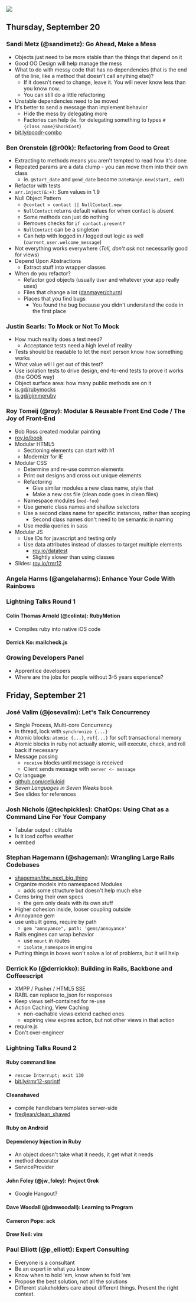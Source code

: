 ![](https://dl.dropbox.com/u/114112/mobile-logo.png)

## Thursday, September 20

### Sandi Metz (@sandimetz): Go Ahead, Make a Mess

* Objects just need to be more stable than the things that depend on it
* Good OO Design will help manage the mess
* What to do with messy code that has no dependencies (that is the end of the line, like a method that doesn't call anything else)?
  * If it doesn't need to change, leave it. You will never know less than you know now.
  * You can still do a little refactoring
* Unstable dependencies need to be moved
* It's better to send a message than implement behavior
  * Hide the mess by delegating more
  * Factories can help (ie. for delegating something to types `#{class_name}ShockCost`)
* [bit.ly/poodr-combo](http://bit.ly/poodr-combo)

### Ben Orenstein (@r00k): Refactoring from Good to Great

* Extracting to methods means you aren't tempted to read how it's done
* Repeated params are a data clump - you can move them into their own class
  * ie. `@start_date` and `@end_date` become `DateRange.new(start, end)`
* Refactor with tests
* `arr.inject(&:+)`: Sum values in 1.9
* Null Object Pattern
  * `@contact = contact || NullContact.new`
  * `NullContact` returns default values for when contact is absent
  * Some methods can just do nothing
  * Removes checks for `if contact.present?`
  * `NullContact` can be a singleton
  * Can help with logged in / logged out logic as well (`current_user.welcome_message`)
* Not everything works everywhere (_Tell, don't ask_ not necessarily good for views)
* Depend Upon Abstractions
  * Extract stuff into wrapper classes
* When do you refactor?
  * Refactor god objects (usually `User` and whatever your app really uses)
  * Files that change a lot ([danmayer/churn](https://github.com/danmayer/churn))
  * Places that you find bugs
    * You found the bug because you didn't understand the code in the first place

### Justin Searls: To Mock or Not To Mock

* How much reality does a test need?
  * Acceptance tests need a high level of reality
* Tests should be readable to let the next person know how something works
* What value will I get out of this test?
* Use isolation tests to drive design, end-to-end tests to prove it works (the GOOS way)
* Object surface area: how many public methods are on it
* [is.gd/rubymocks](http://is.gd/rubymocks)
* [is.gd/gimmeruby](http://is.gd/gimmeruby)

### Roy Tomeij (@roy): Modular & Reusable Front End Code / The Joy of Front-End

* Bob Ross created modular painting
* [roy.io/book](http://roy.io/book)
* Modular HTML5
  * Sectioning elements can start with h1
  * Modernizr for IE
* Modular CSS
  * Determine and re-use common elements
  * Print out designs and cross out unique elements
  * Refactoring
    * Give similar modules a new class name, style that
    * Make a new css file (clean code goes in clean files)
  * Namespace modules (`mod-foo`)
  * Use generic class names and shallow selectors
  * Use a second class name for specific instances, rather than scoping
    * Second class names don't need to be semantic in naming
  * Use media queries in sass
* Modular JS
  * Use IDs for javascript and testing only
  * Use data attributes instead of classes to target multiple elements
    * [roy.io/datatest](http://roy.io/datatest)
    * Slightly slower than using classes
* Slides: [roy.io/rmr12](http://roy.io/rmr12)

### Angela Harms (@angelaharms): Enhance Your Code With Rainbows

### Lightning Talks Round 1

#### Colin Thomas Arnold (@colinta): RubyMotion

* Compiles ruby into native iOS code

#### Derrick Ko: mailcheck.js

### Growing Developers Panel

* Apprentice developers
* Where are the jobs for people without 3-5 years experience?

## Friday, September 21

### José Valim (@josevalim): Let's Talk Concurrency

* Single Process, Multi-core Concurrency
* In thread, lock with `synchronize {...}`
* Atomic blocks: `atomic {...}`, `ref{...}` for soft transactional memory
* Atomic blocks in ruby not actually atomic, will execute, check, and roll back if necessary
* Message passing
  * `receive` blocks until message is received
  * Client sends message with `server <- message`
* Oz language
* [github.com/celluloid](http://github.com/celluloid)
* _Seven Languages in Seven Weeks_ book
* See slides for references

### Josh Nichols (@techpickles): ChatOps: Using Chat as a Command Line For Your Company

* Tabular output : clitable
* Is it iced coffee weather
* oembed

### Stephan Hagemann (@shageman): Wrangling Large Rails Codebases

* [shageman/the\_next\_big\_thing](http://github.com/shageman/the_next_big_thing)
* Organize models into namespaced Modules
  * adds some structure but doesn't help much else
* Gems bring their own specs
  * the gem only deals with its own stuff
* Higher cohesion inside, looser coupling outside
* Annoyance gem
* use unbuilt gems, require by path
  * `gem "annoyance", path: 'gems/annoyance'`
* Rails engines can wrap behavior
  * use `mount` in routes
  * `isolate_namespace` in engine
* Putting things in boxes won't solve a lot of problems, but it will help

### Derrick Ko (@derrickko): Building in Rails, Backbone and Coffeescript

* XMPP / Pusher / HTML5 SSE
* RABL can replace to_json for responses
* Keep views self-contained for re-use
* Action Caching, View Caching
  * non-cachable views extend cached ones
  * expiring view expires action, but not other views in that action
* require.js
* Don't over-engineer

### Lightning Talks Round 2

#### Ruby command line

* `rescue Interrupt; exit 130`
* [bit.ly/rmr12-sprintf](http://bit.ly/rmr12-sprintf)

#### Cleanshaved

* compile handlebars templates server-side
* [fredjean/clean\_shaved](http://github.com/fredjean/clean_shaved)

#### Ruby on Android

#### Dependency Injection in Ruby

* An object doesn't take what it needs, it get what it needs
* method decorator
* ServiceProvider

#### John Foley (@jw_foley): Project Grok

* Google Hangout?

#### Dave Woodall (@dmwoodall): Learning to Program

#### Cameron Pope: ack

#### Drew Neil: vim

### Paul Elliott (@p_elliott): Expert Consulting

* Everyone is a consultant
* Be an expert in what you know
* Know when to hold 'em, know when to fold 'em
* Propose the best solution, not all the solutions
* Different stakeholders care about different things. Present the right context.


